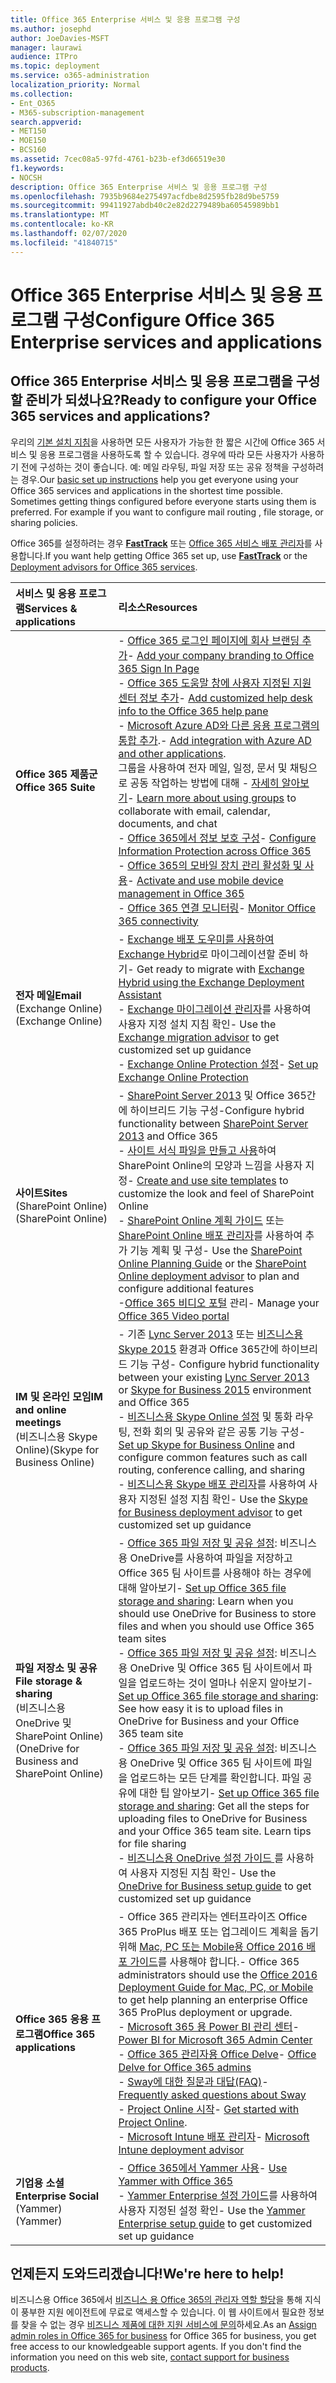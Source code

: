 ```yaml
---
title: Office 365 Enterprise 서비스 및 응용 프로그램 구성
ms.author: josephd
author: JoeDavies-MSFT
manager: laurawi
audience: ITPro
ms.topic: deployment
ms.service: o365-administration
localization_priority: Normal
ms.collection:
- Ent_O365
- M365-subscription-management
search.appverid:
- MET150
- MOE150
- BCS160
ms.assetid: 7cec08a5-97fd-4761-b23b-ef3d66519e30
f1.keywords:
- NOCSH
description: Office 365 Enterprise 서비스 및 응용 프로그램 구성
ms.openlocfilehash: 7935b9684e275497acfdbe8d2595fb28d9be5759
ms.sourcegitcommit: 99411927abdb40c2e82d2279489ba60545989bb1
ms.translationtype: MT
ms.contentlocale: ko-KR
ms.lasthandoff: 02/07/2020
ms.locfileid: "41840715"
---
```

# <a name="configure-office-365-enterprise-services-and-applications"></a><span data-ttu-id="59026-103">Office 365 Enterprise 서비스 및 응용 프로그램 구성</span><span class="sxs-lookup"><span data-stu-id="59026-103">Configure Office 365 Enterprise services and applications</span></span>

## <a name="ready-to-configure-your-office-365-services-and-applications"></a><span data-ttu-id="59026-104">Office 365 Enterprise 서비스 및 응용 프로그램을 구성할 준비가 되셨나요?</span><span class="sxs-lookup"><span data-stu-id="59026-104">Ready to configure your Office 365 services and applications?</span></span>

<span data-ttu-id="59026-p101">우리의 [기본 설치 지침](https://support.office.com/article/Set-up-Office-365-for-business-6a3a29a0-e616-4713-99d1-15eda62d04fa)을 사용하면 모든 사용자가 가능한 한 짧은 시간에 Office 365 서비스 및 응용 프로그램을 사용하도록 할 수 있습니다. 경우에 따라 모든 사용자가 사용하기 전에 구성하는 것이 좋습니다. 예: 메일 라우팅, 파일 저장 또는 공유 정책을 구성하려는 경우.</span><span class="sxs-lookup"><span data-stu-id="59026-p101">Our [basic set up instructions](https://support.office.com/article/Set-up-Office-365-for-business-6a3a29a0-e616-4713-99d1-15eda62d04fa) help you get everyone using your Office 365 services and applications in the shortest time possible. Sometimes getting things configured before everyone starts using them is preferred. For example if you want to configure mail routing , file storage, or sharing policies.</span></span> 
  
<span data-ttu-id="59026-108">Office 365를 설정하려는 경우 **[FastTrack](https://fasttrack.microsoft.com/office)** 또는 [Office 365 서비스 배포 관리자](deployment-advisors-for-office-365.md)를 사용합니다.</span><span class="sxs-lookup"><span data-stu-id="59026-108">If you want help getting Office 365 set up, use **[FastTrack](https://fasttrack.microsoft.com/office)** or the [Deployment advisors for Office 365 services](deployment-advisors-for-office-365.md).</span></span>
  
|<span data-ttu-id="59026-109">**서비스 및 응용 프로그램**</span><span class="sxs-lookup"><span data-stu-id="59026-109">**Services & applications**</span></span>|<span data-ttu-id="59026-110">**리소스**</span><span class="sxs-lookup"><span data-stu-id="59026-110">**Resources**</span></span>|
|:-----|:-----|
|<span data-ttu-id="59026-111">**Office 365 제품군**</span><span class="sxs-lookup"><span data-stu-id="59026-111">**Office 365 Suite**</span></span> |<span data-ttu-id="59026-112">- [Office 365 로그인 페이지에 회사 브랜딩 추가](https://support.office.com/article/Add-your-company-branding-to-Office-365-Sign-In-Page-a1229cdb-ce19-4da5-90c7-2b9b146aef0a)</span><span class="sxs-lookup"><span data-stu-id="59026-112">- [Add your company branding to Office 365 Sign In Page](https://support.office.com/article/Add-your-company-branding-to-Office-365-Sign-In-Page-a1229cdb-ce19-4da5-90c7-2b9b146aef0a)</span></span> <br> <span data-ttu-id="59026-113">- [Office 365 도움말 창에 사용자 지정된 지원 센터 정보 추가](https://support.office.com/article/Add-customized-help-desk-info-to-the-Office-365-help-pane-9dd9b104-68f7-4d49-9a30-82561c7d79a3)</span><span class="sxs-lookup"><span data-stu-id="59026-113">- [Add customized help desk info to the Office 365 help pane](https://support.office.com/article/Add-customized-help-desk-info-to-the-Office-365-help-pane-9dd9b104-68f7-4d49-9a30-82561c7d79a3)</span></span> <br> <span data-ttu-id="59026-114">- [Microsoft Azure AD와 다른 응용 프로그램의 통합 추가](https://support.office.com/article/Integrated-Apps-and-Azure-AD-for-Office-365-administrators-cb2250e3-451e-416f-bf4e-363549652c2a).</span><span class="sxs-lookup"><span data-stu-id="59026-114">- [Add integration with Azure AD and other applications](https://support.office.com/article/Integrated-Apps-and-Azure-AD-for-Office-365-administrators-cb2250e3-451e-416f-bf4e-363549652c2a).</span></span>  <br> <span data-ttu-id="59026-115">그룹을 사용하여 전자 메일, 일정, 문서 및 채팅으로 공동 작업하는 방법에 대해 - [자세히 알아보기](https://support.office.com/Article/Learn-more-about-groups-b565caa1-5c40-40ef-9915-60fdb2d97fa2)</span><span class="sxs-lookup"><span data-stu-id="59026-115">- [Learn more about using groups](https://support.office.com/Article/Learn-more-about-groups-b565caa1-5c40-40ef-9915-60fdb2d97fa2) to collaborate with email, calendar, documents, and chat</span></span> <br> <span data-ttu-id="59026-116">- [Office 365에서 정보 보호 구성](https://technet.microsoft.com/library/dn532171.aspx)</span><span class="sxs-lookup"><span data-stu-id="59026-116">- [Configure Information Protection across Office 365](https://technet.microsoft.com/library/dn532171.aspx)</span></span> <br> <span data-ttu-id="59026-117">- [Office 365의 모바일 장치 관리 활성화 및 사용](https://support.office.microsoft.com/article/Manage-mobile-devices-in-Office-365-dd892318-bc44-4eb1-af00-9db5430be3cd)</span><span class="sxs-lookup"><span data-stu-id="59026-117">- [Activate and use mobile device management in Office 365](https://support.office.microsoft.com/article/Manage-mobile-devices-in-Office-365-dd892318-bc44-4eb1-af00-9db5430be3cd)</span></span> <br> <span data-ttu-id="59026-118">- [Office 365 연결 모니터링](monitor-connectivity.md)</span><span class="sxs-lookup"><span data-stu-id="59026-118">- [Monitor Office 365 connectivity](monitor-connectivity.md)</span></span> |
|<span data-ttu-id="59026-119">**전자 메일**</span><span class="sxs-lookup"><span data-stu-id="59026-119">**Email**</span></span> <br> <span data-ttu-id="59026-120">(Exchange Online)</span><span class="sxs-lookup"><span data-stu-id="59026-120">(Exchange Online)</span></span> | <span data-ttu-id="59026-121">- [Exchange 배포 도우미를 사용하여 Exchange Hybrid](https://technet.microsoft.com/exdeploy2013)로 마이그레이션할 준비 하기</span><span class="sxs-lookup"><span data-stu-id="59026-121">- Get ready to migrate with [Exchange Hybrid using the Exchange Deployment Assistant](https://technet.microsoft.com/exdeploy2013)</span></span>  <br> <span data-ttu-id="59026-122">- [Exchange 마이그레이션 관리자](https://aka.ms/office365setup)를 사용하여 사용자 지정 설치 지침 확인</span><span class="sxs-lookup"><span data-stu-id="59026-122">- Use the [Exchange migration advisor](https://aka.ms/office365setup) to get customized set up guidance</span></span>  <br> <span data-ttu-id="59026-123">- [Exchange Online Protection 설정](https://technet.microsoft.com/library/jj723153%28v=exchg.150%29.aspx)</span><span class="sxs-lookup"><span data-stu-id="59026-123">- [Set up Exchange Online Protection](https://technet.microsoft.com/library/jj723153%28v=exchg.150%29.aspx)</span></span> |
|<span data-ttu-id="59026-124">**사이트**</span><span class="sxs-lookup"><span data-stu-id="59026-124">**Sites**</span></span> <br> <span data-ttu-id="59026-125">(SharePoint Online)</span><span class="sxs-lookup"><span data-stu-id="59026-125">(SharePoint Online)</span></span> | <span data-ttu-id="59026-126">- [SharePoint Server 2013](https://technet.microsoft.com/library/jj838715) 및 Office 365간에 하이브리드 기능 구성</span><span class="sxs-lookup"><span data-stu-id="59026-126">-Configure hybrid functionality between [SharePoint Server 2013](https://technet.microsoft.com/library/jj838715) and Office 365</span></span> <br> <span data-ttu-id="59026-127">- [사이트 서식 파일을 만들고 사용](https://support.office.com/article/Create-and-use-site-templates-60371B0F-00E0-4C49-A844-34759EBDD989)하여 SharePoint Online의 모양과 느낌을 사용자 지정</span><span class="sxs-lookup"><span data-stu-id="59026-127">- [Create and use site templates](https://support.office.com/article/Create-and-use-site-templates-60371B0F-00E0-4C49-A844-34759EBDD989) to customize the look and feel of SharePoint Online</span></span> <br> <span data-ttu-id="59026-128">- [SharePoint Online 계획 가이드](https://support.office.com/article/SharePoint-Online-Planning-Guide-for-Office-365-for-business-d5089cdf-3fd2-4230-acbd-20ecda2f9bb8) 또는 [ SharePoint Online 배포 관리자](https://aka.ms/spoguidance)를 사용하여 추가 기능 계획 및 구성</span><span class="sxs-lookup"><span data-stu-id="59026-128">- Use the [SharePoint Online Planning Guide](https://support.office.com/article/SharePoint-Online-Planning-Guide-for-Office-365-for-business-d5089cdf-3fd2-4230-acbd-20ecda2f9bb8) or the [SharePoint Online deployment advisor](https://aka.ms/spoguidance) to plan and configure additional features</span></span> <br> <span data-ttu-id="59026-129">-[Office 365 비디오 포털](https://support.office.com/article/Manage-your-Office-365-Video-portal-c059465b-eba9-44e1-b8c7-8ff7793ff5da) 관리</span><span class="sxs-lookup"><span data-stu-id="59026-129">- Manage your [Office 365 Video portal](https://support.office.com/article/Manage-your-Office-365-Video-portal-c059465b-eba9-44e1-b8c7-8ff7793ff5da)</span></span> |
|<span data-ttu-id="59026-130">**IM 및 온라인 모임**</span><span class="sxs-lookup"><span data-stu-id="59026-130">**IM and online meetings**</span></span> <br> <span data-ttu-id="59026-131">(비즈니스용 Skype Online)</span><span class="sxs-lookup"><span data-stu-id="59026-131">(Skype for Business Online)</span></span> | <span data-ttu-id="59026-132">- 기존 [Lync Server 2013](https://technet.microsoft.com/library/jj204805) 또는 [비즈니스용 Skype 2015](https://technet.microsoft.com/library/jj205403) 환경과 Office 365간에 하이브리드 기능 구성</span><span class="sxs-lookup"><span data-stu-id="59026-132">- Configure hybrid functionality between your existing [Lync Server 2013](https://technet.microsoft.com/library/jj204805) or [Skype for Business 2015](https://technet.microsoft.com/library/jj205403) environment and Office 365</span></span>  <br> <span data-ttu-id="59026-133">- [비즈니스용 Skype Online 설정](https://support.office.com/article/Set-up-Skype-for-Business-Online-40296968-e779-4259-980b-c2de1c044c6e) 및 통화 라우팅, 전화 회의 및 공유와 같은 공통 기능 구성</span><span class="sxs-lookup"><span data-stu-id="59026-133">- [Set up Skype for Business Online](https://support.office.com/article/Set-up-Skype-for-Business-Online-40296968-e779-4259-980b-c2de1c044c6e) and configure common features such as call routing, conference calling, and sharing</span></span>  <br> <span data-ttu-id="59026-134">- [비즈니스용 Skype 배포 관리자](https://aka.ms/skypeguidance)를 사용하여 사용자 지정된 설정 지침 확인</span><span class="sxs-lookup"><span data-stu-id="59026-134">- Use the [Skype for Business deployment advisor](https://aka.ms/skypeguidance) to get customized set up guidance</span></span> |
| <span data-ttu-id="59026-135">**파일 저장소 및 공유**</span><span class="sxs-lookup"><span data-stu-id="59026-135">**File storage & sharing**</span></span> <br> <span data-ttu-id="59026-136">(비즈니스용 OneDrive 및 SharePoint Online)</span><span class="sxs-lookup"><span data-stu-id="59026-136">(OneDrive for Business and SharePoint Online)</span></span> | <span data-ttu-id="59026-137">- [Office 365 파일 저장 및 공유 설정](https://support.office.com/article/7aa9cdc8-2245-4218-81ee-86fa7c35f1de#BKMK_WhatDif): 비즈니스용 OneDrive를 사용하여 파일을 저장하고 Office 365 팀 사이트를 사용해야 하는 경우에 대해 알아보기</span><span class="sxs-lookup"><span data-stu-id="59026-137">- [Set up Office 365 file storage and sharing](https://support.office.com/article/7aa9cdc8-2245-4218-81ee-86fa7c35f1de#BKMK_WhatDif): Learn when you should use OneDrive for Business to store files and when you should use Office 365 team sites</span></span> <br> <span data-ttu-id="59026-138">- [Office 365 파일 저장 및 공유 설정](https://support.office.com/article/7aa9cdc8-2245-4218-81ee-86fa7c35f1de#BKMK_MoveDocsVideo): 비즈니스용 OneDrive 및 Office 365 팀 사이트에서 파일을 업로드하는 것이 얼마나 쉬운지 알아보기</span><span class="sxs-lookup"><span data-stu-id="59026-138">- [Set up Office 365 file storage and sharing](https://support.office.com/article/7aa9cdc8-2245-4218-81ee-86fa7c35f1de#BKMK_MoveDocsVideo): See how easy it is to upload files in OneDrive for Business and your Office 365 team site</span></span> <br> <span data-ttu-id="59026-p102">- [Office 365 파일 저장 및 공유 설정](https://support.office.com/article/7aa9cdc8-2245-4218-81ee-86fa7c35f1de#BKMK_Store): 비즈니스용 OneDrive 및 Office 365 팀 사이트에 파일을 업로드하는 모든 단계를 확인합니다. 파일 공유에 대한 팁 알아보기</span><span class="sxs-lookup"><span data-stu-id="59026-p102">- [Set up Office 365 file storage and sharing](https://support.office.com/article/7aa9cdc8-2245-4218-81ee-86fa7c35f1de#BKMK_Store): Get all the steps for uploading files to OneDrive for Business and your Office 365 team site. Learn tips for file sharing </span></span><br> <span data-ttu-id="59026-141">- [비즈니스용 OneDrive 설정 가이드 ](https://aka.ms/OD4Bguidance)를 사용하여 사용자 지정된 지침 확인</span><span class="sxs-lookup"><span data-stu-id="59026-141">- Use the [OneDrive for Business setup guide](https://aka.ms/OD4Bguidance) to get customized set up guidance</span></span> |
|<span data-ttu-id="59026-142">**Office 365 응용 프로그램**</span><span class="sxs-lookup"><span data-stu-id="59026-142">**Office 365 applications**</span></span> | <span data-ttu-id="59026-143">- Office 365 관리자는 엔터프라이즈 Office 365 ProPlus 배포 또는 업그레이드 계획을 돕기 위해 [Mac, PC 또는 Mobile용 Office 2016 배포 가이드](https://technet.microsoft.com/library/cc303401%28v=office.16%29.aspx)를 사용해야 합니다.</span><span class="sxs-lookup"><span data-stu-id="59026-143">- Office 365 administrators should use the [Office 2016 Deployment Guide for Mac, PC, or Mobile](https://technet.microsoft.com/library/cc303401%28v=office.16%29.aspx) to get help planning an enterprise Office 365 ProPlus deployment or upgrade.</span></span>  <br> <span data-ttu-id="59026-144">- [Microsoft 365 용 Power BI 관리 센터](https://support.office.com/article/Power-BI-for-Office-365-Admin-Center-Help-5e391ecb-500c-47a3-bd0f-a6173b541044)</span><span class="sxs-lookup"><span data-stu-id="59026-144">- [Power BI for Microsoft 365 Admin Center](https://support.office.com/article/Power-BI-for-Office-365-Admin-Center-Help-5e391ecb-500c-47a3-bd0f-a6173b541044)</span></span> <br> <span data-ttu-id="59026-145">- [Office 365 관리자용 Office Delve](https://support.office.com/article/Office-Delve-for-Office-365-admins-54f87a42-15a4-44b4-9df0-d36287d9531b)</span><span class="sxs-lookup"><span data-stu-id="59026-145">- [Office Delve for Office 365 admins](https://support.office.com/article/Office-Delve-for-Office-365-admins-54f87a42-15a4-44b4-9df0-d36287d9531b)</span></span> <br> <span data-ttu-id="59026-146">- [Sway에 대한 질문과 대답(FAQ)](https://support.office.com/article/446380fa-25bf-47b2-996c-e12cb2f9d075)</span><span class="sxs-lookup"><span data-stu-id="59026-146">- [Frequently asked questions about Sway](https://support.office.com/article/446380fa-25bf-47b2-996c-e12cb2f9d075)</span></span> <br> <span data-ttu-id="59026-147">- [Project Online 시작](https://support.office.com/article/Get-started-with-Project-Online-e3e5f64f-ada5-4f9d-a578-130b2d4e5f11)</span><span class="sxs-lookup"><span data-stu-id="59026-147">- [Get started with Project Online](https://support.office.com/article/Get-started-with-Project-Online-e3e5f64f-ada5-4f9d-a578-130b2d4e5f11).</span></span>  <br> <span data-ttu-id="59026-148">- [Microsoft Intune 배포 관리자](https://aka.ms/intuneguidance)</span><span class="sxs-lookup"><span data-stu-id="59026-148">- [Microsoft Intune deployment advisor](https://aka.ms/intuneguidance)</span></span> |
|<span data-ttu-id="59026-149">**기업용 소셜**</span><span class="sxs-lookup"><span data-stu-id="59026-149">**Enterprise Social**</span></span> <br> <span data-ttu-id="59026-150">(Yammer)</span><span class="sxs-lookup"><span data-stu-id="59026-150">(Yammer)</span></span> | <span data-ttu-id="59026-151">- [Office 365에서 Yammer 사용](https://support.office.com/article/Plan-for-Yammer-integration-with-Office-365-4086681f-6de1-4d39-aa72-752b2af1cbd7)</span><span class="sxs-lookup"><span data-stu-id="59026-151">- [Use Yammer with Office 365](https://support.office.com/article/Plan-for-Yammer-integration-with-Office-365-4086681f-6de1-4d39-aa72-752b2af1cbd7)</span></span>  <br> <span data-ttu-id="59026-152">- [Yammer Enterprise 설정 가이드](https://aka.ms/yammerdeploy)를 사용하여 사용자 지정된 설정 확인</span><span class="sxs-lookup"><span data-stu-id="59026-152">- Use the [Yammer Enterprise setup guide](https://aka.ms/yammerdeploy) to get customized set up guidance</span></span> |
   
## <a name="were-here-to-help"></a><span data-ttu-id="59026-153">언제든지 도와드리겠습니다!</span><span class="sxs-lookup"><span data-stu-id="59026-153">We're here to help!</span></span>

<span data-ttu-id="59026-p103">비즈니스용 Office 365에서 [비즈니스 용 Office 365의 관리자 역할 할당](https://support.office.com/article/eac4d046-1afd-4f1a-85fc-8219c79e1504)을 통해 지식이 풍부한 지원 에이전트에 무료로 액세스할 수 있습니다. 이 웹 사이트에서 필요한 정보를 찾을 수 없는 경우 [비즈니스 제품에 대한 지원 서비스에 문의](https://support.office.com/article/32a17ca7-6fa0-4870-8a8d-e25ba4ccfd4b)하세요.</span><span class="sxs-lookup"><span data-stu-id="59026-p103">As an [Assign admin roles in Office 365 for business](https://support.office.com/article/eac4d046-1afd-4f1a-85fc-8219c79e1504) for Office 365 for business, you get free access to our knowledgeable support agents. If you don't find the information you need on this web site, [contact support for business products](https://support.office.com/article/32a17ca7-6fa0-4870-8a8d-e25ba4ccfd4b).</span></span>